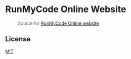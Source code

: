 # RunMyCode Online Website

> Source for [RunMyCode Online website](https://runmycode.online)

## License
[MIT](LICENSE)
